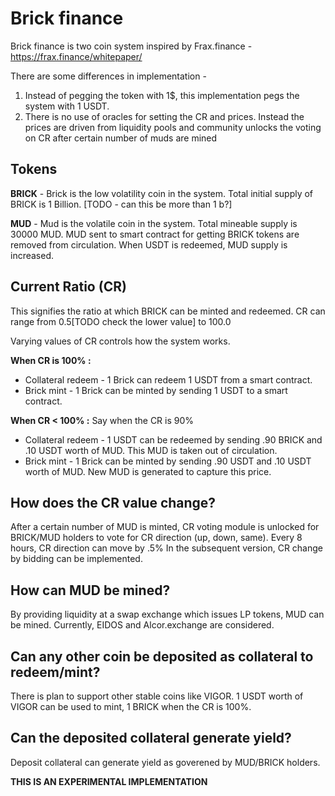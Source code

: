 # Brick finance

Brick finance is two coin system inspired by Frax.finance - https://frax.finance/whitepaper/

There are some differences in implementation -
1) Instead of pegging the token with 1$, this implementation pegs the system with 1 USDT.
2) There is no use of oracles for setting the CR and prices. Instead the prices are driven from liquidity pools and community unlocks the voting on CR after certain number of muds are mined

## Tokens 

**BRICK** - Brick is the low volatility coin in the system. Total initial supply of BRICK is 1 Billion. [TODO - can this be more than 1 b?] 

**MUD** - Mud is the volatile coin in the system. Total mineable supply is 30000 MUD. MUD sent to smart contract for getting BRICK tokens are removed from circulation. When USDT is redeemed, MUD supply is increased. 

## Current Ratio (CR)

This signifies the ratio at which BRICK can be minted and redeemed. CR can range from 0.5[TODO check the lower value] to 100.0  

Varying values of CR controls how the system works.

**When CR is 100% :**
- Collateral redeem - 1 Brick can redeem 1 USDT from a smart contract.
- Brick mint - 1 Brick can be minted by sending 1 USDT to a smart contract.

**When CR < 100% :**
Say when the CR is 90%
- Collateral redeem - 1 USDT can be redeemed by sending .90 BRICK and .10 USDT worth of MUD. This MUD is taken out of circulation.
- Brick mint - 1 Brick can be minted by sending .90 USDT and .10 USDT worth of MUD. New MUD is generated to capture this price.

## How does the CR value change?

After a certain number of MUD is minted, CR voting module is unlocked for BRICK/MUD holders to vote for CR direction (up, down, same). Every 8 hours, CR direction can move by .5% 
In the subsequent version, CR change by bidding can be implemented. 

## How can MUD be mined?

By providing liquidity at a swap exchange which issues LP tokens, MUD can be mined. Currently, EIDOS and Alcor.exchange are considered.

## Can any other coin be deposited as collateral to redeem/mint?

There is plan to support other stable coins like VIGOR. 1 USDT worth of VIGOR can be used to mint, 1 BRICK when the CR is 100%.

## Can the deposited collateral generate yield?

Deposit collateral can generate yield as goverened by MUD/BRICK holders.

**THIS IS AN EXPERIMENTAL IMPLEMENTATION**
